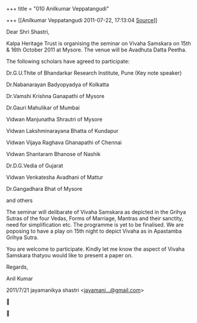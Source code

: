 +++
title = "010 Anilkumar Veppatangudi"

+++
[[Anilkumar Veppatangudi	2011-07-22, 17:13:04 [Source](https://groups.google.com/g/bvparishat/c/kjBw2G14YAg)]]



Dear Shri Shastri,

Kalpa Heritage Trust is organising the seminar on Vivaha Samskara on 15th & 16th October 2011 at Mysore. The venue will be Avadhuta Datta Peetha.

The following scholars have agreed to participate:

Dr.G.U.Thite of Bhandarkar Research Institute, Pune (Key note speaker)

Dr.Nabanarayan Badyopyadya of Kolkatta

Dr.Vamshi Krishna Ganapathi of Mysore

Dr.Gauri Mahulikar of Mumbai

Vidwan Manjunatha Shrautri of Mysore

Vidwan Lakshminarayana Bhatta of Kundapur

Vidwan Vijaya Raghava Ghanapathi of Chennai

Vidwan Shantaram Bhanose of Nashik

Dr.D.G.Vedia of Gujarat

Vidwan Venkatesha Avadhani of Mattur

Dr.Gangadhara Bhat of Mysore

and others

The seminar will delibarate of Vivaha Samskara as depicted in the Grihya Sutras of the four Vedas, Forms of Marriage, Mantras and their sanctity, need for simplification etc. The programme is yet to be finalised. We are poposing to have a play on 15th night to depict Vivaha as in Apastamba Grihya Sutra.

You are welcome to participate. Kindly let me know the aspect of Vivaha Samskara thatyou would like to present a paper on.

Regards,

Anil Kumar  
  

2011/7/21 jayamanikya shastri \<[jayamani...@gmail.com]()\>





